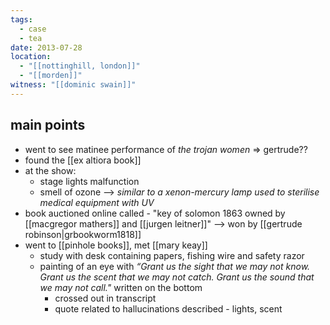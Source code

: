 ```yaml
---
tags:
  - case
  - tea
date: 2013-07-28
location:
  - "[[nottinghill, london]]"
  - "[[morden]]"
witness: "[[dominic swain]]"
---
```

## main points
- went to see matinee performance of *the trojan women*
		=> gertrude??
- found the [[ex altiora book]] 
- at the show:
	- stage lights malfunction 
	- smell of ozone --> *similar to a xenon-mercury lamp  used to sterilise medical equipment with UV*
- book auctioned online called - "key of solomon 1863 owned by [[macgregor mathers]] and [[jurgen leitner]]" --> won by [[gertrude robinson|grbookworm1818]]
- went to [[pinhole books]], met [[mary keay]]
	- study with desk containing papers, fishing wire and safety razor
	- painting of an eye with *“Grant us the sight that we may not know. Grant us the scent that we may not catch. Grant us the sound that we may not call."* written on the bottom
		- crossed out in transcript
		- quote related to hallucinations described - lights, scent 

